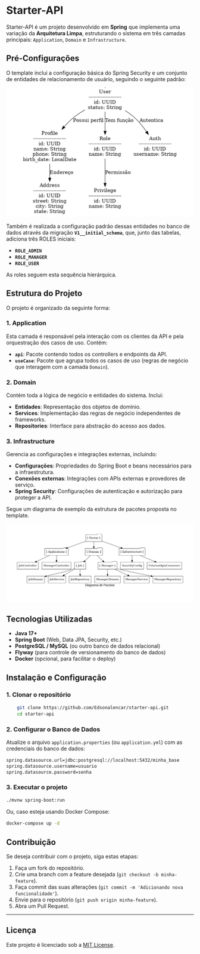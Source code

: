 # Starter-API

Starter-API é um projeto desenvolvido em **Spring** que implementa uma variação da **Arquitetura Limpa**, estruturando o sistema em três camadas principais: `Application`, `Domain` e `Infrastructure`. 

## Pré-Configurações
O template inclui a configuração básica do Spring Security e um conjunto de entidades de relacionamento de usuário, seguindo o seguinte padrão:

![Descrição da Imagem](git/user_relation.jpg)

Também é realizada a configuração padrão dessas entidades no banco de dados através da migração **`V1__initial_schema`**, que, junto das tabelas, adiciona três ROLES iniciais:
- **`ROLE_ADMIN`**
- **`ROLE_MANAGER`**
- **`ROLE_USER`**

As roles seguem esta sequência hierárquica.

## Estrutura do Projeto
O projeto é organizado da seguinte forma:

### **1. Application**
Esta camada é responsável pela interação com os clientes da API e pela orquestração dos casos de uso. Contém:
- **`api`**: Pacote contendo todos os controllers e endpoints da API.
- **`useCase`**: Pacote que agrupa todos os casos de uso (regras de negócio que interagem com a camada `Domain`).

### **2. Domain**
Contém toda a lógica de negócio e entidades do sistema. Inclui:
- **Entidades**: Representação dos objetos de domínio.
- **Services**: Implementação das regras de negócio independentes de frameworks.
- **Repositories**: Interface para abstração do acesso aos dados.

### **3. Infrastructure**
Gerencia as configurações e integrações externas, incluindo:
- **Configurações**: Propriedades do Spring Boot e beans necessários para a infraestrutura.
- **Conexões externas**: Integrações com APIs externas e provedores de serviço.
- **Spring Security**: Configurações de autenticação e autorização para proteger a API.

Segue um diagrama de exemplo da estrutura de pacotes proposta no template.

![Descrição da Imagem](git/package_exemple.jpg)

## Tecnologias Utilizadas
- **Java 17+**
- **Spring Boot** (Web, Data JPA, Security, etc.)
- **PostgreSQL / MySQL** (ou outro banco de dados relacional)
- **Flyway** (para controle de versionamento do banco de dados)
- **Docker** (opcional, para facilitar o deploy)

## Instalação e Configuração

### **1. Clonar o repositório**
```bash
    git clone https://github.com/Edsonalencar/starter-api.git
    cd starter-api
```

### **2. Configurar o Banco de Dados**
Atualize o arquivo `application.properties` (ou `application.yml`) com as credenciais do banco de dados:
```properties
spring.datasource.url=jdbc:postgresql://localhost:5432/minha_base
spring.datasource.username=usuario
spring.datasource.password=senha
```

### **3. Executar o projeto**
```bash
./mvnw spring-boot:run
```
Ou, caso esteja usando Docker Compose:
```bash
docker-compose up -d
```

## Contribuição
Se deseja contribuir com o projeto, siga estas etapas:
1. Faça um fork do repositório.
2. Crie uma branch com a feature desejada (`git checkout -b minha-feature`).
3. Faça commit das suas alterações (`git commit -m 'Adicionando nova funcionalidade'`).
4. Envie para o repositório (`git push origin minha-feature`).
5. Abra um Pull Request.

---

## Licença
Este projeto é licenciado sob a [MIT License](LICENSE).